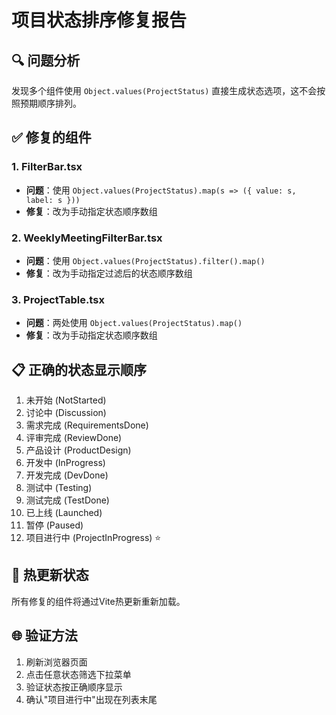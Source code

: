# 项目状态排序修复报告

## 🔍 问题分析
发现多个组件使用 `Object.values(ProjectStatus)` 直接生成状态选项，这不会按照预期顺序排列。

## ✅ 修复的组件

### 1. FilterBar.tsx
- **问题**：使用 `Object.values(ProjectStatus).map(s => ({ value: s, label: s }))`
- **修复**：改为手动指定状态顺序数组

### 2. WeeklyMeetingFilterBar.tsx  
- **问题**：使用 `Object.values(ProjectStatus).filter().map()`
- **修复**：改为手动指定过滤后的状态顺序数组

### 3. ProjectTable.tsx
- **问题**：两处使用 `Object.values(ProjectStatus).map()`
- **修复**：改为手动指定状态顺序数组

## 📋 正确的状态显示顺序
1. 未开始 (NotStarted)
2. 讨论中 (Discussion)
3. 需求完成 (RequirementsDone)
4. 评审完成 (ReviewDone)
5. 产品设计 (ProductDesign)
6. 开发中 (InProgress)
7. 开发完成 (DevDone)
8. 测试中 (Testing)
9. 测试完成 (TestDone)
10. 已上线 (Launched)
11. 暂停 (Paused)
12. 项目进行中 (ProjectInProgress) ⭐

## 🔄 热更新状态
所有修复的组件将通过Vite热更新重新加载。

## 🌐 验证方法
1. 刷新浏览器页面
2. 点击任意状态筛选下拉菜单
3. 验证状态按正确顺序显示
4. 确认"项目进行中"出现在列表末尾